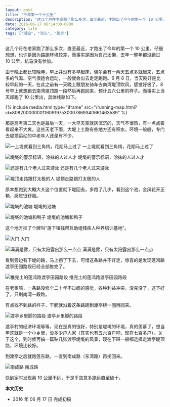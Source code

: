 ```yaml
---
layout: post
title: "今年第一个十公里"
description: "这几个月在老家跑了那么多次，直至最近，才跑出了今年的第一个 10 公里。仔细想想，也许是因为路跑环境较差，而事实是因为自己太懒，去年一整年都没跑过 10 公里，杭马没有参加。"
date: 2016-06-17 08:14:00+0800
category: life
tags: ["潮汕", "湾头", "跑步"]
---
```


这几个月在老家跑了那么多次，直至最近，才跑出了今年的第一个 10 公里。仔细想想，也许是因为路跑环境较差，而事实是因为自己太懒，去年一整年都没跑过 10 公里，杭马没有参加。

由于晚上都比较晚睡，早上并没有多早起床，偶尔会有一两天五点多就起来，五点多的气温、空气很适合运动，一般就会出去走走跑跑。6 月 8 日，当天刚好是比较早起的一天，在此之前有一天晚上跟朋友骑车去南湾堤顶吹风，感觉好极了。8 号早上就想跑去南湾堤顶跑一段然后再跑回来，预计五六公里的样子。而事实上当天却跑了 10 公里出，具体线路如下。

{% include media.html type="iframe" src="/running-map.html?id=8082000000011609197530007869340661463589" %}

那是高考第二天也是最后一天，一大早天空就灰沉沉的，天气不很热，有一点点雾看起来不大爽。这些天老下雨，大堤上土路有些地方还有积水，环境一般般，专门去堤顶运动的中老年人还是有不少。

![一上堤就看到三角梅，花期马上过了]({{site.IMG_PATH}}/the-first-10km-run-of-2016-01.jpg_640)
一上堤就看到三角梅，花期马上过了

![堤墘的警示标语，涂抹的人过人才]({{site.IMG_PATH}}/the-first-10km-run-of-2016-02.jpg_640)
堤墘的警示标语，涂抹的人过人才

![还是有几个老人过来游泳]({{site.IMG_PATH}}/the-first-10km-run-of-2016-03.jpg_640)
还是有几个老人过来游泳

![堤顶走路跟打太极的人]({{site.IMG_PATH}}/the-first-10km-run-of-2016-04.jpg_640)
堤顶走路跟打太极的人

原本想跑到大概大关这个位置就下堤回去，多跑了几步，看到这个池，金凤花开正艳，感觉很舒服。

![堤墘的池塘]({{site.IMG_PATH}}/the-first-10km-run-of-2016-05.jpg_640)
堤墘的池塘

![堤墘的池塘和鸭子]({{site.IMG_PATH}}/the-first-10km-run-of-2016-06.jpg_640)
堤墘的池塘和鸭子

这个地方挂了个牌叫“莲下镇残帮互助组残疾人种养培训基地”。

![大门]({{site.IMG_PATH}}/the-first-10km-run-of-2016-07.jpg_640)
大门

![满满是雾，只有太阳露出那么一点点]({{site.IMG_PATH}}/the-first-10km-run-of-2016-08.jpg_640)
满满是雾，只有太阳露出那么一点点

看到旁边有下堤的路，马上拐了下去，可惜这条路并不好走，惊喜的是发现莲鸿路渡亭田园路段已经全部推完了。

![推完土的莲鸿路渡亭田园路段]({{site.IMG_PATH}}/the-first-10km-run-of-2016-09.jpg_640)
推完土的莲鸿路渡亭田园路段

在老家嘛，一条路没修个二十年不过瘾的感觉，各种利益冲突，没完没了，这下好了，只剩南湾一段路。

有点找不到路的样子，干脆就沿着这条路跑到渡亭绕一圈再回来。

![渡亭乡里脚的路段]({{site.IMG_PATH}}/the-first-10km-run-of-2016-10.jpg_640)
渡亭乡里脚的路段

渡亭村的经济环境等等，现在是真的很好，特别是堤墘的环境，真的羡慕了，想当年这就是一个小乡里，没多少户人家（其实也有五六百户吧，现在七百多户）。关于这个，到时候再搞一篇贴几张渡亭堤墘的风景，现在下班一般都选择走渡亭堤顶路，环境比较好。

到渡亭之后就跑莲东路，一直到南成路（东湾路）再拐回来。

![南成路]({{site.IMG_PATH}}/the-first-10km-run-of-2016-11.jpg_640)
南成路

快到家时发现离 10 公里不远，于是乎故意多跑远直至破十。


**本文历史**

* 2016 年 06 月 17 日 完成初稿
